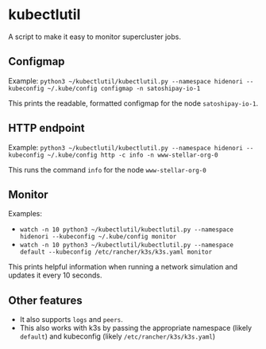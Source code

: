 # kubectlutil

A script to make it easy to monitor supercluster jobs.

## Configmap
Example: `python3 ~/kubectlutil/kubectlutil.py --namespace hidenori --kubeconfig ~/.kube/config configmap -n satoshipay-io-1`

This prints the readable, formatted configmap for the node `satoshipay-io-1`.

## HTTP endpoint
Example: `python3 ~/kubectlutil/kubectlutil.py --namespace hidenori --kubeconfig ~/.kube/config http -c info -n www-stellar-org-0`

This runs the command `info` for the node `www-stellar-org-0`

## Monitor

Examples:
- `watch -n 10 python3 ~/kubectlutil/kubectlutil.py --namespace hidenori --kubeconfig ~/.kube/config monitor`
- `watch -n 10 python3 ~/kubectlutil/kubectlutil.py --namespace default --kubeconfig /etc/rancher/k3s/k3s.yaml monitor`

This prints helpful information when running a network simulation and updates it every 10 seconds.

## Other features

- It also supports `logs` and `peers`.
- This also works with k3s by passing the appropriate namespace (likely `default`) and kubeconfig (likely `/etc/rancher/k3s/k3s.yaml`)